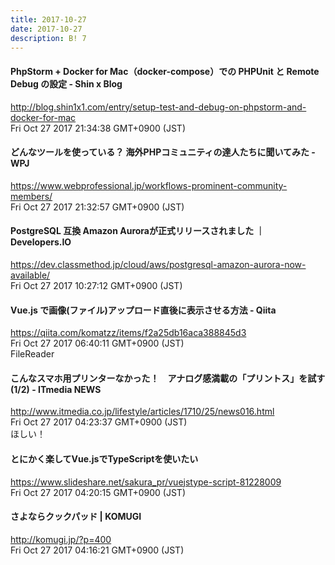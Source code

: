 ```yaml
---
title: 2017-10-27
date: 2017-10-27
description: B! 7
---
```


#### PhpStorm + Docker for Mac（docker-compose）での PHPUnit と Remote Debug の設定 - Shin x Blog
http://blog.shin1x1.com/entry/setup-test-and-debug-on-phpstorm-and-docker-for-mac<br>
Fri Oct 27 2017 21:34:38 GMT+0900 (JST)<br>


#### どんなツールを使っている？ 海外PHPコミュニティの達人たちに聞いてみた - WPJ
https://www.webprofessional.jp/workflows-prominent-community-members/<br>
Fri Oct 27 2017 21:32:57 GMT+0900 (JST)<br>


#### PostgreSQL 互換 Amazon Auroraが正式リリースされました ｜ Developers.IO
https://dev.classmethod.jp/cloud/aws/postgresql-amazon-aurora-now-available/<br>
Fri Oct 27 2017 10:27:12 GMT+0900 (JST)<br>


#### Vue.js で画像(ファイル)アップロード直後に表示させる方法 - Qiita
https://qiita.com/komatzz/items/f2a25db16aca388845d3<br>
Fri Oct 27 2017 06:40:11 GMT+0900 (JST)<br>
FileReader


####  こんなスマホ用プリンターなかった！　アナログ感満載の「プリントス」を試す (1/2) - ITmedia NEWS
http://www.itmedia.co.jp/lifestyle/articles/1710/25/news016.html<br>
Fri Oct 27 2017 04:23:37 GMT+0900 (JST)<br>
ほしい！


#### とにかく楽してVue.jsでTypeScriptを使いたい
https://www.slideshare.net/sakura_pr/vuejstype-script-81228009<br>
Fri Oct 27 2017 04:20:15 GMT+0900 (JST)<br>


#### さよならクックパッド  |  KOMUGI
http://komugi.jp/?p=400<br>
Fri Oct 27 2017 04:16:21 GMT+0900 (JST)<br>


